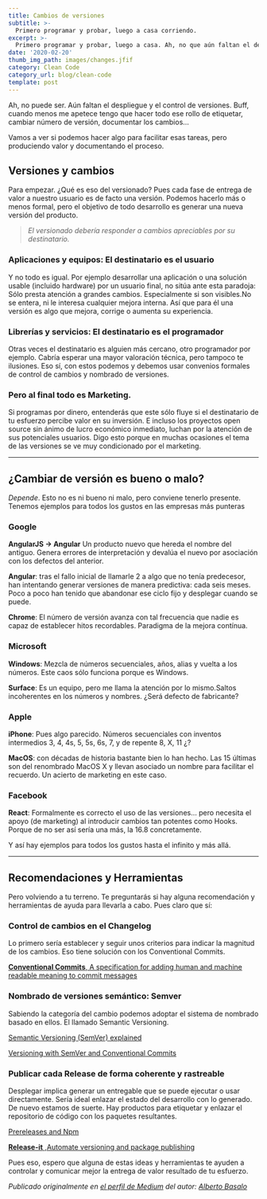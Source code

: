 ```yaml
---
title: Cambios de versiones
subtitle: >-
  Primero programar y probar, luego a casa corriendo.
excerpt: >-
  Primero programar y probar, luego a casa. Ah, no que aún faltan el despliegue y el control de versiones.
date: '2020-02-20'
thumb_img_path: images/changes.jfif
category: Clean Code
category_url: blog/clean-code
template: post
---
```


Ah, no puede ser. Aún faltan el despliegue y el control de versiones. Buff, cuando menos me apetece tengo que hacer todo ese rollo de etiquetar, cambiar número de versión, documentar los cambios…

Vamos a ver si podemos hacer algo para facilitar esas tareas, pero produciendo valor y documentando el proceso.

## Versiones y cambios
Para empezar. ¿Qué es eso del versionado? Pues cada fase de entrega de valor a nuestro usuario es de facto una versión. Podemos hacerlo más o menos formal, pero el objetivo de todo desarrollo es generar una nueva versión del producto.

> _El versionado debería responder a cambios apreciables por su destinatario._

### Aplicaciones y equipos: El destinatario es el usuario
Y no todo es igual. Por ejemplo desarrollar una aplicación o una solución usable (incluido hardware) por un usuario final, no sitúa ante esta paradoja: Sólo presta atención a grandes cambios. Especialmente si son visibles.No se entera, ni le interesa cualquier mejora interna. Así que para él una versión es algo que mejora, corrige o aumenta su experiencia.
### Librerías y servicios: El destinatario es el programador
Otras veces el destinatario es alguien más cercano, otro programador por ejemplo. Cabría esperar una mayor valoración técnica, pero tampoco te ilusiones. Eso sí, con estos podemos y debemos usar convenios formales de control de cambios y nombrado de versiones.
### Pero al final todo es Marketing.
Si programas por dinero, entenderás que este sólo fluye si el destinatario de tu esfuerzo percibe valor en su inversión. E incluso los proyectos open source sin ánimo de lucro económico inmediato, luchan por la atención de sus potenciales usuarios. Digo esto porque en muchas ocasiones el tema de las versiones se ve muy condicionado por el marketing.


---

## ¿Cambiar de versión es bueno o malo?
_Depende_. Esto no es ni bueno ni malo, pero conviene tenerlo presente. Tenemos ejemplos para todos los gustos en las empresas más punteras

### Google
**AngularJS -> Angular** Un producto nuevo que hereda el nombre del antiguo. Genera errores de interpretación y devalúa el nuevo por asociación con los defectos del anterior.

**Angular**: tras el fallo inicial de llamarle 2 a algo que no tenía predecesor, han intentando generar versiones de manera predictiva: cada seis meses. Poco a poco han tenido que abandonar ese ciclo fijo y desplegar cuando se puede.

**Chrome**: El número de versión avanza con tal frecuencia que nadie es capaz de establecer hitos recordables. Paradigma de la mejora contínua.
### Microsoft

**Windows**: Mezcla de números secuenciales, años, alias y vuelta a los números. Este caos sólo funciona porque es Windows.

**Surface**: Es un equipo, pero me llama la atención por lo mismo.Saltos incoherentes en los números y nombres. ¿Será defecto de fabricante?
### Apple
**iPhone**: Pues algo parecido. Números secuenciales con inventos intermedios 3, 4, 4s, 5, 5s, 6s, 7, y de repente 8, X, 11 ¿?

**MacOS**: con décadas de historia bastante bien lo han hecho. Las 15 últimas son del renombrado MacOS X y llevan asociado un nombre para facilitar el recuerdo. Un acierto de marketing en este caso.
### Facebook
**React**: Formalmente es correcto el uso de las versiones… pero necesita el apoyo (de marketing) al introducir cambios tan potentes como Hooks. Porque de no ser así sería una más, la 16.8 concretamente.

Y así hay ejemplos para todos los gustos hasta el infinito y más allá.


---

## Recomendaciones y Herramientas
Pero volviendo a tu terreno. Te preguntarás si hay alguna recomendación y herramientas de ayuda para llevarla a cabo. Pues claro que sí:
### Control de cambios en el Changelog
Lo primero sería establecer y seguir unos criterios para indicar la magnitud de los cambios. Eso tiene solución con los Conventional Commits.

[**Conventional Commits**, A specification for adding human and machine readable meaning to commit messages](www.conventionalcommits.org)

### Nombrado de versiones semántico: Semver
Sabiendo la categoría del cambio podemos adoptar el sistema de nombrado basado en ellos. El llamado Semantic Versioning.

[Semantic Versioning (SemVer) explained](https://pawelgrzybek.com/semantic-versioning-semver-explained/)

[Versioning with SemVer and Conventional Commits](https://codete.com/blog/versioning-with-semver-and-conventional-commits/)

### Publicar cada Release de forma coherente y rastreable
Desplegar implica generar un entregable que se puede ejecutar o usar directamente. Sería ideal enlazar el estado del desarrollo con lo generado. De nuevo estamos de suerte. Hay productos para etiquetar y enlazar el repositorio de código con los paquetes resultantes.

[Prereleases and Npm](https://medium.com/@mbostock/prereleases-and-npm-e778fc5e2420)

[**Release-it** ,Automate versioning and package publishing](https://github.com/release-it/release-it)

Pues eso, espero que alguna de estas ideas y herramientas te ayuden a controlar y comunicar mejor la entrega de valor resultado de tu esfuerzo.


_Publicado originalmente en [el perfil de Medium](https://medium.com/@albertobasalo71/cambios-en-las-versiones-a850d5d49ae2) del autor: [Alberto Basalo](https://twitter.com/albertobasalo)_